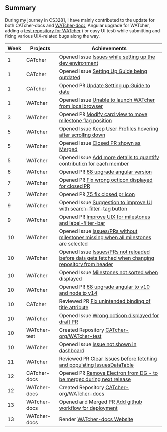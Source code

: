 ## Summary

During my journey in CS3281, I have mainly contributed to the update for both CATcher-docs and [WATcher-docs](https://github.com/CATcher-org/WATcher-docs), Angular upgrade for WATcher, adding a [test repository for WATcher](https://github.com/CATcher-org/WATcher-test) (for easy UI test) while submitting and fixing various UIX-related bugs along the way.

| Week | Projects | Achievements |
| ---- | -------- | -------------|
| 1 | CATcher | Opened Issue [Issues while setting up the dev environment](https://github.com/CATcher-org/CATcher/issues/1107) |
| 1 | CATcher | Opened Issue [Setting Up Guide being outdated](https://github.com/CATcher-org/CATcher/issues/1108) |
| 1 | CATcher | Opened PR [Update Setting up Guide to date](https://github.com/CATcher-org/catcher-org.github.io/pull/24) |
| 1 | WATcher | Opened Issue [Unable to launch WATcher from local browser](https://github.com/CATcher-org/WATcher/issues/54) |
| 3 | WATcher | Opened PR [Modify card view to move milestone flag position](https://github.com/CATcher-org/WATcher/pull/61) |
| 5 | WATcher | Opened Issue [Keep User Profiles hovering after scrolling down](https://github.com/CATcher-org/WATcher/issues/74) |
| 5 | WATcher | Opened Issue [Closed PR shown as Merged](https://github.com/CATcher-org/WATcher/issues/75) |
| 5 | WATcher | Opened Issue [Add more details to quantify contribution for each member](https://github.com/CATcher-org/WATcher/issues/77) |
| 6 | WATcher | Opened PR [68 upgrade angular version](https://github.com/CATcher-org/WATcher/pull/84) |
| 7 | WATcher | Opened PR [Fix wrong octicon displayed for closed PR](https://github.com/CATcher-org/WATcher/pull/89) |
| 7 | WATcher | Opened PR [75 fix closed pr icon](https://github.com/CATcher-org/WATcher/pull/91) |
| 9 | WATcher | Opened Issue [Suggestion to improve UI with search-filter-tag button](https://github.com/CATcher-org/WATcher/issues/96) |
| 9 | WATcher | Opened PR [Improve UIX for milestones and label-filter-bar](https://github.com/CATcher-org/WATcher/pull/97) |
| 10 | WATcher | Opened Issue [Issues/PRs without milestones missing when all milestones are selected](https://github.com/CATcher-org/WATcher/issues/98) |
| 10 | WATcher | Opened Issue [Issues/PRs not reloaded before data gets fetched when changing repository from header](https://github.com/CATcher-org/WATcher/issues/100) |
| 10 | WATcher | Opened Issue [Milestones not sorted when displayed](https://github.com/CATcher-org/WATcher/issues/103) |
| 10 | WATcher | Opened PR [68 upgrade angular to v10 and node to v14](https://github.com/CATcher-org/WATcher/pull/105) |
| 10 | CATcher | Reviewed PR [Fix unintended binding of title attribute](https://github.com/CATcher-org/CATcher/pull/1168) |
| 10 | WATcher | Opened Issue [Wrong octicon displayed for draft PR](https://github.com/CATcher-org/WATcher/issues/109) |
| 10 | WATcher-test | Created Repository [CATcher-org/WATcher-test](https://github.com/CATcher-org/WATcher-test) |
| 10 | WATcher | Opened Issue [Issue not shown in dashboard](https://github.com/CATcher-org/WATcher/issues/110) |
| 11 | WATcher | Reviewed PR [Clear Issues before fetching and populating IssuesDataTable](https://github.com/CATcher-org/WATcher/issues/110) |
| 12 | CATcher-docs | Opened PR [Remove Electron from DG - to be merged during next release](https://github.com/CATcher-org/catcher-org.github.io/pull/30) |
| 12 | WATcher-docs | Created Repository [CATcher-org/WATcher-docs](https://github.com/CATcher-org/WATcher-docs) |
| 13 | WATcher-docs | Opened and Merged PR [Add github workflow for deployment](https://github.com/CATcher-org/WATcher-docs/pull/3) |
| 13 | WATcher-docs | Render [WATcher-docs Website](https://catcher-org.github.io/WATcher-docs/) |
